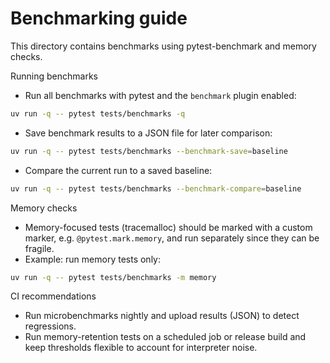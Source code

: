 # Benchmarking guide

This directory contains benchmarks using pytest-benchmark and memory checks.

Running benchmarks

- Run all benchmarks with pytest and the `benchmark` plugin enabled:

```bash
uv run -q -- pytest tests/benchmarks -q
```

- Save benchmark results to a JSON file for later comparison:

```bash
uv run -q -- pytest tests/benchmarks --benchmark-save=baseline
```

- Compare the current run to a saved baseline:

```bash
uv run -q -- pytest tests/benchmarks --benchmark-compare=baseline
```

Memory checks

- Memory-focused tests (tracemalloc) should be marked with a custom marker, e.g. `@pytest.mark.memory`, and run separately since they can be fragile.
- Example: run memory tests only:

```bash
uv run -q -- pytest tests/benchmarks -m memory
```

CI recommendations

- Run microbenchmarks nightly and upload results (JSON) to detect regressions.
- Run memory-retention tests on a scheduled job or release build and keep thresholds flexible to account for interpreter noise.
